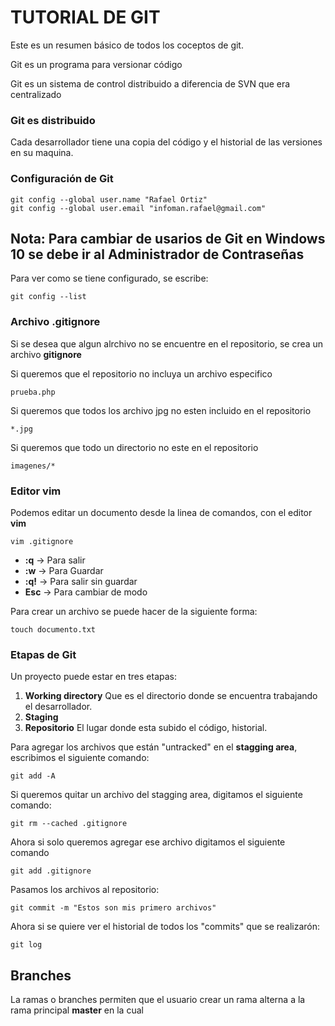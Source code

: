 # TUTORIAL DE GIT

Este es un resumen básico de todos los coceptos de git.

Git es un programa para versionar código

Git es un sistema de control distribuido a diferencia de SVN que era centralizado

### Git es distribuido

Cada desarrollador tiene una copia del código y el historial de las versiones en su maquina.

### Configuración de Git

```console
git config --global user.name "Rafael Ortiz"
git config --global user.email "infoman.rafael@gmail.com"
```

## Nota: Para cambiar de usarios de Git en Windows 10 se debe ir al Administrador de Contraseñas

Para ver como se tiene configurado, se escribe:

```console
git config --list
```
### Archivo .gitignore

Si se desea que algun alrchivo no se encuentre en el repositorio, se crea un archivo **gitignore**

Si queremos que el repositorio no incluya un archivo especifico
```
prueba.php
```
Si queremos que todos los archivo jpg no esten incluido en el repositorio
```
*.jpg
```
Si queremos que todo un directorio no este en el repositorio
```
imagenes/*
```
### Editor vim

Podemos editar un documento desde la linea de comandos, con el editor **vim**
```console
vim .gitignore
```
- **:q** -> Para salir
- **:w** -> Para Guardar
- **:q!** -> Para salir sin guardar
- **Esc** -> Para cambiar de modo

Para crear un archivo se puede hacer de la siguiente forma:
```console
touch documento.txt
```
 ### Etapas de Git

Un proyecto puede estar en tres etapas:

1. **Working directory** Que es el directorio donde se encuentra trabajando el desarrollador.
2. **Staging**
3. **Repositorio** El lugar donde esta subido el código, historial.

Para agregar los archivos que están "untracked" en el **stagging area**, escribimos el siguiente comando:

```console
git add -A
```

Si queremos quitar un archivo del stagging area, digitamos el siguiente comando:

```console
git rm --cached .gitignore
```
Ahora si solo queremos agregar ese archivo digitamos el siguiente comando

```console
git add .gitignore
```
Pasamos los archivos al repositorio:

```console
git commit -m "Estos son mis primero archivos"
```
Ahora si se quiere ver el historial de todos los "commits" que se realizarón:

```console
git log
```

## Branches

La ramas o branches permiten que el usuario crear un rama alterna a la rama principal **master** en la cual 






